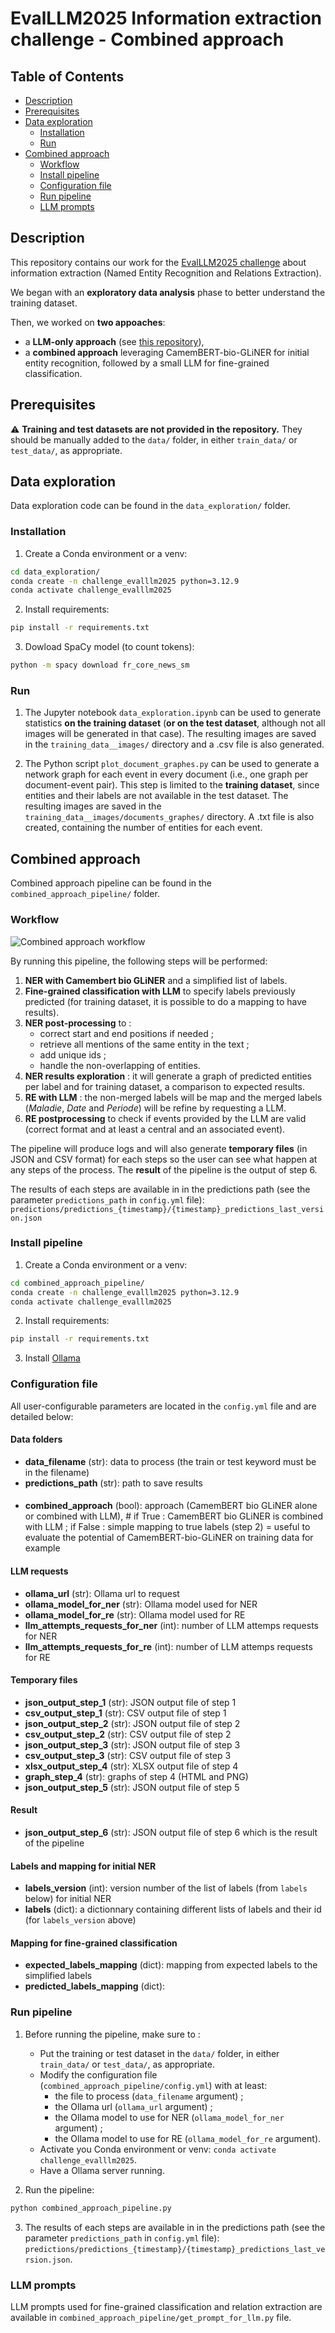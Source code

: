 # EvalLLM2025 Information extraction challenge - Combined approach

## Table of Contents
- [Description](#description)
- [Prerequisites](#prerequisites)
- [Data exploration](#data-exploration)
    - [Installation](#installation)
    - [Run](#run)
- [Combined approach](#combined-approach)
    - [Workflow](#workflow)
    - [Install pipeline](#install-pipeline)
    - [Configuration file](#configuration-file)
    - [Run pipeline](#run-pipeline)
    - [LLM prompts](#llm-prompts)

## Description
This repository contains our work for the [EvalLLM2025 challenge](https://evalllm2025.sciencesconf.org/resource/page/id/5) about information extraction (Named Entity Recognition and Relations Extraction).

We began with an **exploratory data analysis** phase to better understand the training dataset.

Then, we worked on **two appoaches**:
- a **LLM-only approach** (see [this repository](https://github.com/LucieBader/Challenge_EvalLLM2025)),
- a **combined approach** leveraging CamemBERT-bio-GLiNER for initial entity recognition, followed by a small LLM for fine-grained classification.

## Prerequisites

⚠️ **Training and test datasets are not provided in the repository.** They should be manually added to the `data/` folder, in either `train_data/` or `test_data/`, as appropriate.

## Data exploration
Data exploration code can be found in the `data_exploration/` folder.

### Installation
1. Create a Conda environment or a venv:
```bash
cd data_exploration/
conda create -n challenge_evalllm2025 python=3.12.9
conda activate challenge_evalllm2025
```

2. Install requirements:
```bash
pip install -r requirements.txt
```

3. Dowload SpaCy model (to count tokens):
```bash
python -m spacy download fr_core_news_sm
```

### Run
1. The Jupyter notebook `data_exploration.ipynb` can be used to generate statistics **on the training dataset** (**or on the test dataset**, although not all images will be generated in that case). The resulting images are saved in the `training_data__images/` directory and a .csv file is also generated.

2. The Python script `plot_document_graphes.py` can be used to generate a network graph for each event in every document (i.e., one graph per document-event pair). This step is limited to the **training dataset**, since entities and their labels are not available in the test dataset. The resulting images are saved in the `training_data__images/documents_graphes/` directory. A .txt file is also created, containing the number of entities for each event.

## Combined approach
Combined approach pipeline can be found in the `combined_approach_pipeline/` folder.

### Workflow
![Combined approach workflow](documentation/combined_approach_workflow_en.png)

By running this pipeline, the following steps will be performed:
1. **NER with Camembert bio GLiNER** and a simplified list of labels.
2. **Fine-grained classification with LLM** to specify labels previously predicted (for training dataset, it is possible to do a mapping to have results).
3. **NER post-processing** to :
    - correct start and end positions if needed ;
    - retrieve all mentions of the same entity in the text ;
    - add unique ids ;
    - handle the non-overlapping of entities.
4. **NER results exploration** : it will generate a graph of predicted entities per label and for training dataset, a comparison to expected results.
5. **RE with LLM** : the non-merged labels will be map and the merged labels (*Maladie*, *Date* and *Periode*) will be refine by requesting a LLM.
6. **RE postprocessing** to check if events provided by the LLM are valid (correct format and at least a central and an associated event).

The pipeline will produce logs and will also generate **temporary files** (in JSON and CSV format) for each steps so the user can see what happen at any steps of the process. The **result** of the pipeline is the output of step 6.

The results of each steps are available in in the predictions path (see the parameter `predictions_path` in `config.yml` file): `predictions/predictions_{timestamp}/{timestamp}_predictions_last_version.json`

### Install pipeline
1. Create a Conda environment or a venv:
```bash
cd combined_approach_pipeline/
conda create -n challenge_evalllm2025 python=3.12.9
conda activate challenge_evalllm2025
```

2. Install requirements:
```bash
pip install -r requirements.txt
```

3. Install [Ollama](https://ollama.com/download)

### Configuration file
All user-configurable parameters are located in the `config.yml` file and are detailed below:

#### Data folders
- **data_filename** (str): data to process (the train or test keyword must be in the filename)
- **predictions_path** (str): path to save results

#### 
- **combined_approach** (bool): approach (CamemBERT bio GLiNER alone or combined with LLM), # if True : CamemBERT bio GLiNER is combined with LLM ; if False : simple mapping to true labels (step 2) = useful to evaluate the potential of CamemBERT-bio-GLiNER on training data for example

#### LLM requests
- **ollama_url** (str): Ollama url to request
- **ollama_model_for_ner** (str): Ollama model used for NER
- **ollama_model_for_re** (str): Ollama model used for RE
- **llm_attempts_requests_for_ner** (int): number of LLM attemps requests for NER
- **llm_attempts_requests_for_re** (int): number of LLM attemps requests for RE

#### Temporary files
- **json_output_step_1** (str): JSON output file of step 1
- **csv_output_step_1** (str): CSV output file of step 1
- **json_output_step_2** (str): JSON output file of step 2
- **csv_output_step_2** (str): CSV output file of step 2
- **json_output_step_3** (str): JSON output file of step 3
- **csv_output_step_3** (str): CSV output file of step 3
- **xlsx_output_step_4** (str): XLSX output file of step 4
- **graph_step_4** (str): graphs of step 4 (HTML and PNG)
- **json_output_step_5** (str): JSON output file of step 5

#### Result
- **json_output_step_6** (str): JSON output file of step 6 which is the result of the pipeline

#### Labels and mapping for initial NER
- **labels_version** (int): version number of the list of labels (from `labels` below) for initial NER
- **labels** (dict): a dictionnary containing different lists of labels and their id (for `labels_version` above)

#### Mapping for fine-grained classification
- **expected_labels_mapping** (dict): mapping from expected labels to the simplified labels  
- **predicted_labels_mapping** (dict):

### Run pipeline
1. Before running the pipeline, make sure to :
    - Put the training or test dataset in the `data/` folder, in either `train_data/` or `test_data/`, as appropriate.
    - Modify the configuration file (`combined_approach_pipeline/config.yml`) with at least:
        - the file to process (`data_filename` argument) ;
        - the Ollama url (`ollama_url` argument) ;
        - the Ollama model to use for NER (`ollama_model_for_ner` argument) ;
        - the Ollama model to use for RE (`ollama_model_for_re` argument).
    - Activate you Conda environment or venv: `conda activate challenge_evalllm2025`.
    - Have a Ollama server running.

2. Run the pipeline:
```bash
python combined_approach_pipeline.py
```

3. The results of each steps are available in in the predictions path (see the parameter `predictions_path` in `config.yml` file): `predictions/predictions_{timestamp}/{timestamp}_predictions_last_version.json`.

### LLM prompts
LLM prompts used for fine-grained classification and relation extraction are available in `combined_approach_pipeline/get_prompt_for_llm.py` file.